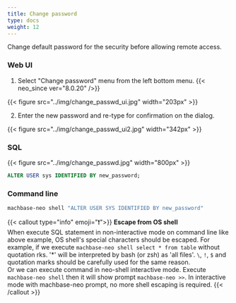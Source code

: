 ```yaml
---
title: Change password
type: docs
weight: 12
---
```


Change default password for the security before allowing remote access.

### Web UI

1. Select "Change password" menu from the left bottom menu. {{< neo_since ver="8.0.20" />}}

{{< figure src="../img/change_passwd_ui.jpg" width="203px" >}}

2. Enter the new password and re-type for confirmation on the dialog.

{{< figure src="../img/change_passwd_ui2.jpg" width="342px" >}}

### SQL

{{< figure src="../img/change_passwd.jpg" width="800px" >}}

```sql
ALTER USER sys IDENTIFIED BY new_password;
```

### Command line

```sh
machbase-neo shell "ALTER USER SYS IDENTIFIED BY new_password"
```

{{< callout type="info" emoji="❗️">}}
**Escape from OS shell**<br/>
When execute SQL statement in non-interactive mode on command line like above example,
OS shell's special characters should be escaped.
For example, if we execute `machbase-neo shell select * from table` without quotation rks.
'*' will be interpreted by bash (or zsh) as 'all files'.
`\`, `!`, `$` and quotation marks should be carefully used for the same reason.
<br/>
Or we can execute command in neo-shell interactive mode.
Execute `machbase-neo shell` then it will show prompt `machbase-neo >>`.
In interactive mode with machbase-neo prompt, no more shell escaping is required.
{{< /callout >}}
